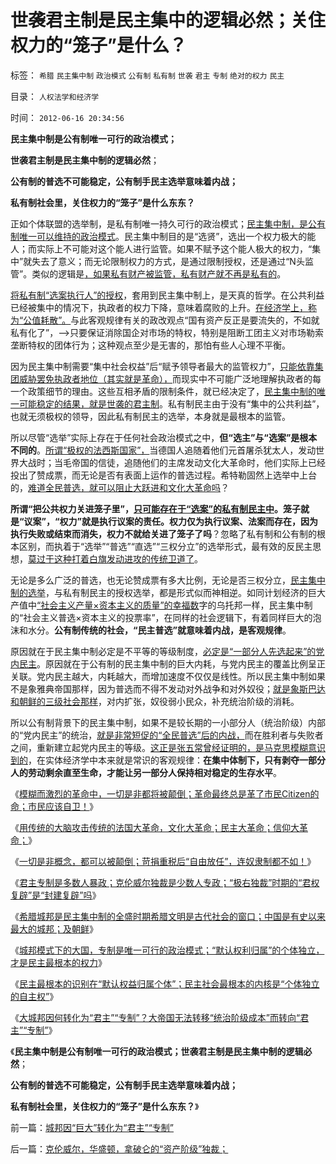 # 世袭君主制是民主集中的逻辑必然；关住权力的“笼子”是什么？

标签： `希腊` `民主集中制` `政治模式` `公有制` `私有制` `世袭` `君主` `专制` `绝对的权力` `民主` 

目录： `人权法学和经济学`

时间： `2012-06-16 20:34:56`

**民主集中制是公有制唯一可行的政治模式；**

**世袭君主制是民主集中制的逻辑必然**；

**公有制的普选不可能稳定，公有制手民主选举意味着内战；**

**私有制社会里，关住权力的“笼子”是什么东东？**

正如个体联盟的选举制，是私有制唯一持久可行的政治模式；[民主集中制，是公有制唯一可以维持的政治模式](../../../2012/6/13/社会主义制度源远流长，民主集中制是公有制基本政治模式.md)。民主集中制目的是“选贤”，选出一个权力极大的能人；而实际上不可能对这个能人进行监管。如果不赋予这个能人极大的权力，“集中”就失去了意义；而无论限制权力的方式，是通过限制授权，还是通过“N头监管”。类似的逻辑是[，如果私有财产被监管，私有财产就不再是私有的](../../../2011/6/21/国民性本善，监管欲望就是邪恶.md)。

[将私有制“选案执行人”的授权](../../../2010/8/6/私有制社会的逐级授权，公权和特权的形成，.md)，套用到民主集中制上，是天真的哲学。在公共利益已经被集中的情况下，执政者的权力下降，意味着腐败的上升。[在经济学上，称为“公值耗散”。](../../../2010/12/29/什么是完全竞争？租值和租值耗散.md)与此客观规律有关的政改观点“国有资产反正是要流失的，不如就私有化了”，——>只要保证消除国企对市场的特权，特别是阻断工团主义对市场勒索垄断特权的团体行为；这种观点至少是无害的，那怕有些人心理不平衡。

因为民主集中制需要“集中社会权益”后“赋予领导者最大的监管权力”，[只能依靠集团威胁罢免执政者地位（其实就是革命），](../../../2012/6/12/民主集中制政体里谁是统治者？.md)而现实中不可能广泛地理解执政者的每一个政策细节的理由。这些互相矛盾的限制条件，就已经决定了，[民主集中制的唯一可能稳定的结果，就是世袭的君主制](../../../2012/6/13/社会主义不是独裁制度.md)。私有制民主由于没有“集中的公共利益”，也就无须极权的领导，因此私有制民主的选举，本身就是最根本的监管。

所以尽管“选举”实际上存在于任何社会政治模式之中，**但“选主”与“选案”是根本不同的**。[所谓“极权的法西斯国家”，](../../../2012/2/10/毛左和洋右有根本矛盾吗？.md)当德国人追随着他们元首屠杀犹太人，发动世界大战时；当毛帝国的信徒，追随他们的主席发动文化大革命时，他们实际上已经投出了赞成票，而无论是否有表面上运作的普选过程。希特勒固然上选举中上台的，[难道全民普选，就可以阻止大跃进和文化大革命吗](../../../2009/7/5/历史责任归咎于毛主席是不公正的.md)？

**所谓“把公共权力关进笼子里”，[只可能存在于“选案”的私有制民主中](../../../2012/4/26/民主不是为了选举政府，议会的目的是审核税收.md)。笼子就是“议案”，“权力”就是执行议案的责任。权力仅为执行议案、法案而存在，因为执行失败或结束而消失，权力不就给关进了笼子了吗**？忽略了私有制和公有制的根本区别，而执着于“选举”“普选”“直选”“三权分立”的选举形式，最有效的反民主思想，[莫过于这种打着白旗发动进攻的传统卫道了](../../../2012/3/27/骂，扣帽子，偷换概念.md)。

无论是多么广泛的普选，也无论赞成票有多大比例，无论是否三权分立，[民主集中制的选举](../../../2010/9/27/罗马的一党和一头专制；罗马军队的民主集中制；.md)，与私有制民主的授权选举，都是形式似而神相逆。如同计划经济的巨大产值中[“社会主义产量×资本主义的质量”的幸福数](../../../2012/5/29/苏联的卢布与中国的美元的等价意义.md)字的乌托邦一样，民主集中制的“社会主义普选×资本主义的投票率”，在同样的社会逻辑下，有着同样巨大的泡沫和水分。**公有制传统的社会，“民主普选”就意味着内战，是客观规律**。

原因就在于民主集中制必定是不平等的等级制度，[必定是“一部分人先选起来”的党内民主](../../../2012/6/6/汪洋同志的“工会选举”不是“社区自治”.md)。原因就在于公有制的民主集中制的巨大内耗，与党内民主的覆盖比例呈正关联。党内民主越大，内耗越大，而增加速度不仅仅是线性。所以民主集中制如果不是象雅典帝国那样，因为普选而不得不发动对外战争和对外奴役；[就是象斯巴达和朝鲜的三级社会那样](../../../2012/6/12/朝鲜民主集中制中的统治阶级和剥削阶级.md)，对内扩张，奴役弱小民众，补充统治阶级的消耗。

所以公有制背景下的民主集中制，如果不是较长期的一小部分人（统治阶级）内部的“党内民主”的统治，[就是非常短促的“全民普选”后的内战，](../../../2011/11/20/民主的私有制与公有制的人鬼殊途.md)而在胜利者与失败者之间，重新建立起党内民主的等级。[这正是张五常曾经证明的，是马克思模糊意识到的](../../../2011/12/9/根本不存在“张五常的经济学”.md)，在实体经济学中本来就是常识的客观规律：**在集中体制下，只有剥夺一部分人的劳动剩余直至生命，才能让另一部分人保持相对稳定的生存水平**。

《[模糊而激烈的革命中，一切是非都将被颠倒；革命最终总是革了市民Citizen的命；市民应该自卫！](http://darthvad.blog.163.com/blog/static/53399470201251475414588/)》

《[用传统的大脑攻击传统的法国大革命，文化大革命；民主大革命；信仰大革命；](../../../2012/6/14/法国大革命，文化大革命，民主大革命，信仰大革命.md)》

《[一切是非概念，都可以被颠倒；苛捐重税后“自由放任”，连奴隶制都不如！](../../../2012/6/14/“革命啊！世间罪恶，均以汝为名”！.md)》

《[君主专制是多数人暴政；克伦威尔独裁是少数人专政；“极右独裁”时期的“君权复辟”是“封建复辟”吗](../../../2012/6/15/君主专制是多数人暴政,克伦威尔独裁是少数人专政.md)》

《[希腊城邦是民主集中制的全盛时期希腊文明是古代社会的窗口；中国是有史以来最大的城邦；及朝鲜](../../../2012/6/15/希腊城邦是民主集中制的全盛时期，及有史以来最大的城邦；.md)》

《[城邦模式下的大国，专制是唯一可行的政治模式；“默认权利归属”的个体独立，才是民主最根本的权力](../../../2012/6/15/绝大部分“民主信念”不值一驳.md)》

《[民主最根本的识别在“默认权益归属个体”；民主社会最根本的内核是“个体独立的自主权”](../../../2012/6/16/民主社会最根本的内核不是选举.md)》

《[大城邦因何转化为“君主”“专制”？大帝国无法转移“统治阶级成本”而转向“君主”“专制”](../../../2012/6/16/城邦因“巨大”转化为“君主”“专制”.md)》

《**民主集中制是公有制唯一可行的政治模式；世袭君主制是民主集中制的逻辑必然**；

**公有制的普选不可能稳定，公有制手民主选举意味着内战；**

**私有制社会里，关住权力的“笼子”是什么东东？**》



前一篇：[城邦因“巨大”转化为“君主”“专制”](../../../2012/6/16/城邦因“巨大”转化为“君主”“专制”.md)

后一篇：[克伦威尔，华盛顿，拿破仑的“资产阶级”独裁；](../../../2012/6/17/克伦威尔，华盛顿，拿破仑的“资产阶级”独裁；.md)